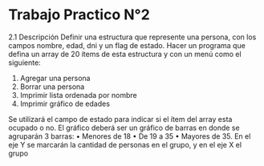 # Trabajo Practico N°2

2.1 Descripción
Definir una estructura que represente una persona, con los campos nombre, edad, dni y un
flag de estado.
Hacer un programa que defina un array de 20 ítems de esta estructura y con un menú como el
siguiente:


 1. Agregar una persona 
 2. Borrar una persona 
 3. Imprimir lista ordenada por nombre
 4. Imprimir gráfico de edades 


Se utilizará el campo de estado para indicar si el ítem del array esta ocupado o no.
El gráfico deberá ser un gráfico de barras en donde se agruparán 3 barras:
• Menores de 18
• De 19 a 35
• Mayores de 35.
En el eje Y se marcarán la cantidad de personas en el grupo, y en el eje X el grupo
